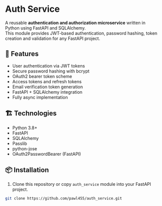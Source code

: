 # Auth Service

A reusable **authentication and authorization microservice** written in Python using FastAPI and SQLAlchemy.  
This module provides JWT-based authentication, password hashing, token creation and validation for any FastAPI project.

## 🚀 Features

- User authentication via JWT tokens
- Secure password hashing with bcrypt
- OAuth2 bearer token scheme
- Access tokens and refresh tokens
- Email verification token generation
- FastAPI + SQLAlchemy integration
- Fully async implementation

## 🏗️ Technologies

- Python 3.8+
- FastAPI
- SQLAlchemy
- Passlib
- python-jose
- OAuth2PasswordBearer (FastAPI)

## 📦 Installation

1. Clone this repository or copy `auth_service` module into your FastAPI project.

```bash
git clone https://github.com/pawl455/auth_service.git
